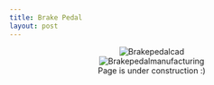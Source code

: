 ```yaml
---
title: Brake Pedal
layout: post
---
```

<div style="text-align: center;">
<img src="https://www.donaldle.com/assets/images/Brakepedal.JPG" alt="Brakepedalcad" /> <br>
<img src="https://www.donaldle.com/assets/images/Brakepedalmanufacturing.JPG" alt="Brakepedalmanufacturing" >
</div>
<center>Page is under construction :)</center>

